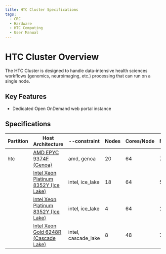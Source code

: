 ```yaml
---
title: HTC Cluster Specifications
tags:
  - CRC
  - Hardware
  - HTC Computing
  - User Manual
---
```


# HTC Cluster Overview

The HTC Cluster is designed to handle data-intensive health sciences workflows (genomics, neuroimaging, etc.) 
processing that can run on a single node.

## Key Features

- Dedicated Open OnDemand web portal instance

## Specifications

| Partition | Host Architecture                                                                                                                                                              | --constraint        | Nodes | Cores/Node | Mem/Node | Mem/Core | Scratch     | Network | Node Names       |
|-----------|--------------------------------------------------------------------------------------------------------------------------------------------------------------------------------|---------------------|-------|------------|----------|----------|-------------|---------|------------------|
| htc       | [AMD EPYC 9374F (Genoa)](https://www.amd.com/en/products/cpu/amd-epyc-9374f)                                                                                                   | amd, genoa          | 20    | 64         | 768 GB   | 12 GB    | 3.2 TB NVMe | 10GbE   | htc-n\[50-69]    |
|           | [Intel Xeon Platinum 8352Y (Ice Lake)](https://www.intel.com/content/www/us/en/products/sku/212284/intel-xeon-platinum-8352y-processor-48m-cache-2-20-ghz/specifications.html) | intel, ice_lake     | 18    | 64         | 512 GB   | 8 GB     | 2 TB NVMe   | 10GbE   | htc-n\[32-49]    |
|           | [Intel Xeon Platinum 8352Y (Ice Lake)](https://www.intel.com/content/www/us/en/products/sku/212284/intel-xeon-platinum-8352y-processor-48m-cache-2-20-ghz/specifications.html) | intel, ice_lake     | 4     | 64         | 1 TB     | 16 GB    | 2 TB NVMe   | 10GbE   | htc-1024-n\[0-3] |
|           | [Intel Xeon Gold 6248R (Cascade Lake)](https://ark.intel.com/content/www/us/en/ark/products/199351/intel-xeon-gold-6248r-processor-35-75m-cache-3-00-ghz.html)                 | intel, cascade_lake | 8     | 48         | 768 GB   | 16 GB    | 960 GB SSD  | 10GbE   | htc-n\[24-31]    |
